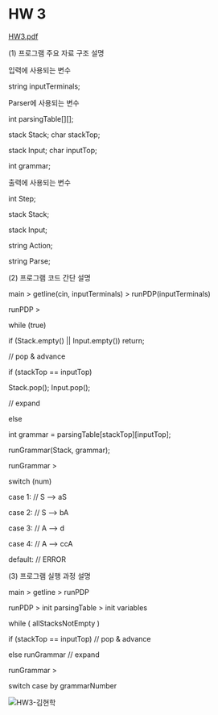 # HW 3

 [HW3.pdf](자료\HW3.pdf) 



(1) 프로그램 주요 자료 구조 설명

 

입력에 사용되는 변수

string inputTerminals;

 

Parser에 사용되는 변수

int parsingTable[][]; 

stack<char> Stack; char stackTop; 

stack<char> Input; char inputTop; 

int grammar; 

 

출력에 사용되는 변수

int Step;

stack<char> Stack;

stack<char> Input;

string Action;

string Parse;

 

 

 

(2) 프로그램 코드 간단 설명

 

main > getline(cin, inputTerminals) > runPDP(inputTerminals)

runPDP > 

while (true) 

if (Stack.empty() || Input.empty()) return; 

 

// pop & advance 

if (stackTop == inputTop)

Stack.pop(); Input.pop();

 

// expand 

else

int grammar = parsingTable[stackTop][inputTop]; 

runGrammar(Stack, grammar);

 

runGrammar > 

switch (num)

case 1: // S --> aS

case 2: // S --> bA

case 3: // A --> d

case 4: // A --> ccA

default: // ERROR

 

(3) 프로그램 실행 과정 설명 

main > getline > runPDP 

runPDP > init parsingTable > init variables

while ( allStacksNotEmpty ) 

if (stackTop == inputTop) // pop & advance 

else runGrammar // expand

runGrammar > 

switch case by grammarNumber

![HW3-김현학](C:\Users\sean0\Downloads\컴파일러\자료\HW3-김현학.png)